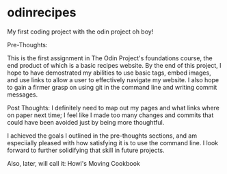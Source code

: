 # odinrecipes
My first coding project with the odin project oh boy!

Pre-Thoughts:

This is the first assignment in The Odin Project's foundations course, the end product of which is a basic recipes website. By the end of this project, I hope to have demostrated my abilities to use basic tags, embed images, and use links to allow a user to effectively navigate my website. I also hope to gain a firmer grasp on using git in the command line and writing commit messages.

Post Thoughts:
I definitely need to map out my pages and what links where on paper next time; I feel like I made too many changes and commits that could have been avoided just by being more thoughtful. 

I achieved the goals I outlined in the pre-thoughts sections, and am especiially pleased with how satisfying it is to use the command line. I look forward to further solidifying that skill in future projects.

Also, later, will call it: Howl's Moving Cookbook